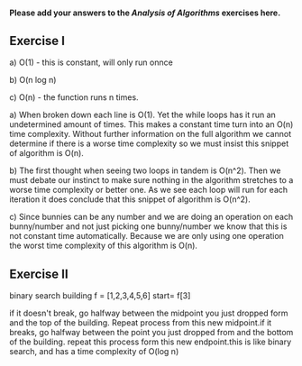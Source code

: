 #### Please add your answers to the ***Analysis of  Algorithms*** exercises here.

## Exercise I

a) O(1) - this is constant, will only run onnce


b) O(n log n)


c) O(n) - the function runs n times.

a) When broken down each line is O(1). Yet the while loops has it run an undetermined amount of times. This makes a constant time turn into an O(n) time complexity. Without further information on the full algorithm we cannot determine if there is a worse time complexity so we must insist this snippet of algorithm is O(n).

b) The first thought when seeing two loops in tandem is O(n^2). Then we must debate our instinct to make sure nothing in the algorithm stretches to a worse time complexity or better one. As we see each loop will run for each iteration it does conclude that this snippet of algorithm is O(n^2).

c) Since bunnies can be any number and we are doing an operation on each bunny/number and not just picking one bunny/number we know that this is not constant time automatically. Because we are only using one operation the worst time complexity of this algorithm is O(n).

## Exercise II

binary search building 
f = [1,2,3,4,5,6]
start= f[3]

if it doesn't break, go halfway between the midpoint you just dropped form and the top of the building. Repeat process from this new midpoint.if it breaks, go halfway between the point you just dropped from and the bottom of the building. repeat this process form this new endpoint.this is like binary search, and has a time complexity of O(log n)